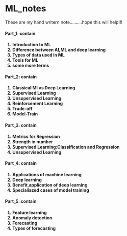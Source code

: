 # ML_notes
These are my hand writern note..........hope this will help!!!

<h4>Part_1: contain<h4>
<ol>
<li>Introduction to ML</li>
<li>Difference between AI,ML and deep learning</li>
<li>Types of data used in ML</li>
<li>Tools for ML</li>
<li> some more terms</li>
</ol>

<h4>Part_2: contain<h4>
<ol>
<li>Classical Ml vs Deep Learning</li>
<li>Supervised Learning</li>
<li>Unsupervised Learning</li>
<li>Reinforcement Learning</li>
<li> Trade-off</li>
<li>Model-Train</li>
</ol>


<h4>Part_3: contain<h4>
<ol>
<li>Metrics for Regression</li>
<li>Strength in number</li>
<li>Supervised Learning:Classification and Regression</li>
<li>Unsupervised Learning</li>
</ol>
  
<h4>Part_4: contain<h4>
<ol>
<li>Applications of machine learning</li>
<li>Deep learning</li>
<li>Benefit,application of deep learning</li>
<li>Specialiazed cases of model training</li>
</ol>
  
 <h4>Part_5: contain<h4>
<ol>
<li>Feature learning</li>
<li>Anomaly detection</li>
<li>Forecasting</li>
<li>Types of forecasting</li>
</ol>


